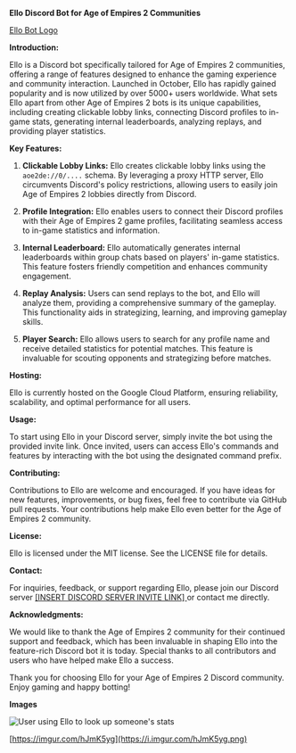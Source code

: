 **Ello Discord Bot for Age of Empires 2 Communities**

[Ello Bot Logo]()

**Introduction:**

Ello is a Discord bot specifically tailored for Age of Empires 2 communities, offering a range of features designed to enhance the gaming experience and community interaction. Launched in October, Ello has rapidly gained popularity and is now utilized by over 5000+ users worldwide. What sets Ello apart from other Age of Empires 2 bots is its unique capabilities, including creating clickable lobby links, connecting Discord profiles to in-game stats, generating internal leaderboards, analyzing replays, and providing player statistics.

**Key Features:**

1. **Clickable Lobby Links:**
   Ello creates clickable lobby links using the `aoe2de://0/....` schema. By leveraging a proxy HTTP server, Ello circumvents Discord's policy restrictions, allowing users to easily join Age of Empires 2 lobbies directly from Discord.

2. **Profile Integration:**
   Ello enables users to connect their Discord profiles with their Age of Empires 2 game profiles, facilitating seamless access to in-game statistics and information.

3. **Internal Leaderboard:**
   Ello automatically generates internal leaderboards within group chats based on players' in-game statistics. This feature fosters friendly competition and enhances community engagement.

4. **Replay Analysis:**
   Users can send replays to the bot, and Ello will analyze them, providing a comprehensive summary of the gameplay. This functionality aids in strategizing, learning, and improving gameplay skills.

5. **Player Search:**
   Ello allows users to search for any profile name and receive detailed statistics for potential matches. This feature is invaluable for scouting opponents and strategizing before matches.

**Hosting:**

Ello is currently hosted on the Google Cloud Platform, ensuring reliability, scalability, and optimal performance for all users.

**Usage:**

To start using Ello in your Discord server, simply invite the bot using the provided invite link. Once invited, users can access Ello's commands and features by interacting with the bot using the designated command prefix.

**Contributing:**

Contributions to Ello are welcome and encouraged. If you have ideas for new features, improvements, or bug fixes, feel free to contribute via GitHub pull requests. Your contributions help make Ello even better for the Age of Empires 2 community.

**License:**

Ello is licensed under the MIT license. See the LICENSE file for details.

**Contact:**

For inquiries, feedback, or support regarding Ello, please join our Discord server [[INSERT DISCORD SERVER INVITE LINK] ](https://discord.gg/krUb6bXj) or contact me directly.

**Acknowledgments:**

We would like to thank the Age of Empires 2 community for their continued support and feedback, which has been invaluable in shaping Ello into the feature-rich Discord bot it is today. Special thanks to all contributors and users who have helped make Ello a success.

Thank you for choosing Ello for your Age of Empires 2 Discord community. Enjoy gaming and happy botting!

**Images**

![User using Ello to look up someone's stats](https://imgur.com/a/vSCIlv8)

[https://imgur.com/hJmK5yg](https://i.imgur.com/hJmK5yg.png)
